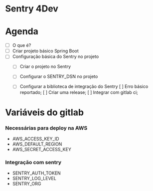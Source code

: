# Sentry 4Dev

# Agenda

* [ ] O que é?
* [ ] Criar projeto básico Spring Boot
* [ ] Configuração básica do Sentry no projeto
  * [ ] Criar o projeto no Sentry
  * [ ] Configurar o SENTRY_DSN no projeto
  * [ ] Configurar a biblioteca de integração do Sentry
[ ] Erro básico reportado;
[ ] Criar uma release;
[ ] Integrar com gitlab ci;




# Variáveis do gitlab

### Necessárias para deploy na AWS

- AWS_ACCESS_KEY_ID
- AWS_DEFAULT_REGION
- AWS_SECRET_ACCESS_KEY

### Integração com sentry

- SENTRY_AUTH_TOKEN
- SENTRY_LOG_LEVEL
- SENTRY_ORG
